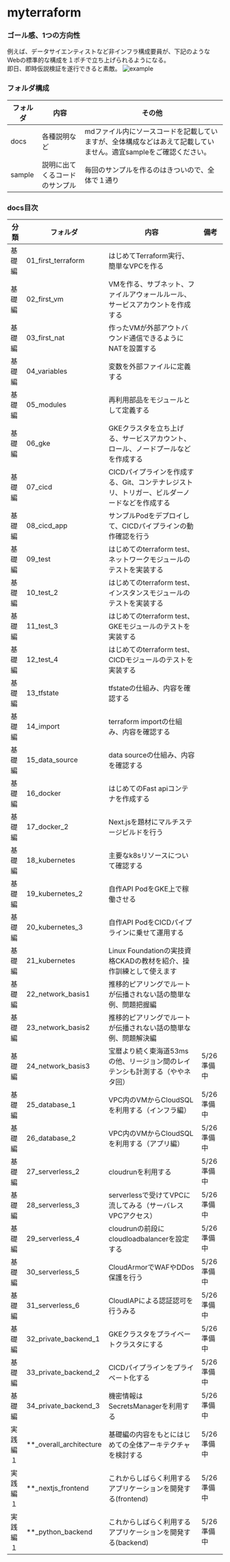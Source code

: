 # myterraform

### ゴール感、1つの方向性
例えば、データサイエンティストなど非インフラ構成要員が、下記のようなWebの標準的な構成を１ポチで立ち上げられるようになる。<br>
即日、即時仮説検証を遂行できると素敵。
![example](asset/example.png "example")

### フォルダ構成
|フォルダ|内容|その他|
|--|--|--|
|docs|各種説明など|mdファイル内にソースコードを記載していますが、全体構成などはあえて記載していません。適宜sampleをご確認ください。|
|sample|説明に出てくるコードのサンプル|毎回のサンプルを作るのはきついので、全体で１通り|

### docs目次
|分類|フォルダ|内容|備考|
|--|--|--|--|
|基礎編|01_first_terraform|はじめてTerraform実行、簡単なVPCを作る||
|基礎編|02_first_vm|VMを作る、サブネット、ファイルアウォールルール、サービスアカウントを作成する||
|基礎編|03_first_nat|作ったVMが外部アウトバウンド通信できるようにNATを設置する||
|基礎編|04_variables|変数を外部ファイルに定義する||
|基礎編|05_modules|再利用部品をモジュールとして定義する||
|基礎編|06_gke|GKEクラスタを立ち上げる、サービスアカウント、ロール、ノードプールなどを作成する||
|基礎編|07_cicd|CICDパイプラインを作成する、Git、コンテナレジストリ、トリガー、ビルダーノードなどを作成する||
|基礎編|08_cicd_app|サンプルPodをデプロイして、CICDパイプラインの動作確認を行う||
|基礎編|09_test|はじめてのterraform test、ネットワークモジュールのテストを実装する||
|基礎編|10_test_2|はじめてのterraform test、インスタンスモジュールのテストを実装する||
|基礎編|11_test_3|はじめてのterraform test、GKEモジュールのテストを実装する||
|基礎編|12_test_4|はじめてのterraform test、CICDモジュールのテストを実装する||
|基礎編|13_tfstate|tfstateの仕組み、内容を確認する||
|基礎編|14_import|terraform importの仕組み、内容を確認する||
|基礎編|15_data_source|data sourceの仕組み、内容を確認する||
|基礎編|16_docker|はじめてのFast apiコンテナを作成する||
|基礎編|17_docker_2|Next.jsを題材にマルチステージビルドを行う||
|基礎編|18_kubernetes|主要なk8sリソースについて確認する||
|基礎編|19_kubernetes_2|自作API PodをGKE上で稼働させる||
|基礎編|20_kubernetes_3|自作API PodをCICDパイプラインに乗せて運用する||
|基礎編|21_kubernetes|Linux Foundationの実技資格CKADの教材を紹介、操作訓練として使えます||
|基礎編|22_network_basis1|推移的ピアリングでルートが伝播されない話の簡単な例、問題把握編||
|基礎編|23_network_basis2|推移的ピアリングでルートが伝播されない話の簡単な例、問題解決編||
|基礎編|24_network_basis3|宝暦より続く東海道53msの他、リージョン間のレイテンシも計測する（ややネタ回）|5/26準備中|
|基礎編|25_database_1|VPC内のVMからCloudSQLを利用する（インフラ編）|5/26準備中|
|基礎編|26_database_2|VPC内のVMからCloudSQLを利用する（アプリ編）|5/26準備中|
|基礎編|27_serverless_2|cloudrunを利用する|5/26準備中|
|基礎編|28_serverless_3|serverlessで受けてVPCに流してみる（サーバレスVPCアクセス）|5/26準備中|
|基礎編|29_serverless_4|cloudrunの前段にcloudloadbalancerを設定する|5/26準備中|
|基礎編|30_serverless_5|CloudArmorでWAFやDDos保護を行う|5/26準備中|
|基礎編|31_serverless_6|CloudIAPによる認証認可を行うみる|5/26準備中|
|基礎編|32_private_backend_1|GKEクラスタをプライベートクラスタにする|5/26準備中|
|基礎編|33_private_backend_2|CICDパイプラインをプライベート化する|5/26準備中|
|基礎編|34_private_backend_3|機密情報はSecretsManagerを利用する|5/26準備中|
|実践編１|**_overall_architecture|基礎編の内容をもとにはじめての全体アーキテクチャを検討する|5/26準備中|
|実践編１|**_nextjs_frontend|これからしばらく利用するアプリケーションを開発する(frontend)|5/26準備中|
|実践編１|**_python_backend|これからしばらく利用するアプリケーションを開発する(backend)|5/26準備中|
